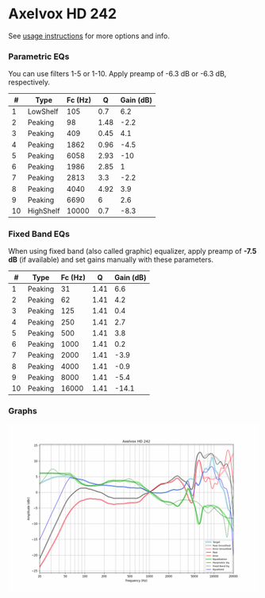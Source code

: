 # Axelvox HD 242
See [usage instructions](https://github.com/jaakkopasanen/AutoEq#usage) for more options and info.

### Parametric EQs
You can use filters 1-5 or 1-10. Apply preamp of -6.3 dB or -6.3 dB, respectively.

|   # | Type      |   Fc (Hz) |    Q |   Gain (dB) |
|-----|-----------|-----------|------|-------------|
|   1 | LowShelf  |       105 | 0.7  |         6.2 |
|   2 | Peaking   |        98 | 1.48 |        -2.2 |
|   3 | Peaking   |       409 | 0.45 |         4.1 |
|   4 | Peaking   |      1862 | 0.96 |        -4.5 |
|   5 | Peaking   |      6058 | 2.93 |       -10   |
|   6 | Peaking   |      1986 | 2.85 |         1   |
|   7 | Peaking   |      2813 | 3.3  |        -2.2 |
|   8 | Peaking   |      4040 | 4.92 |         3.9 |
|   9 | Peaking   |      6690 | 6    |         2.6 |
|  10 | HighShelf |     10000 | 0.7  |        -8.3 |

### Fixed Band EQs
When using fixed band (also called graphic) equalizer, apply preamp of **-7.5 dB** (if available) and set gains manually with these parameters.

|   # | Type    |   Fc (Hz) |    Q |   Gain (dB) |
|-----|---------|-----------|------|-------------|
|   1 | Peaking |        31 | 1.41 |         6.6 |
|   2 | Peaking |        62 | 1.41 |         4.2 |
|   3 | Peaking |       125 | 1.41 |         0.4 |
|   4 | Peaking |       250 | 1.41 |         2.7 |
|   5 | Peaking |       500 | 1.41 |         3.8 |
|   6 | Peaking |      1000 | 1.41 |         0.2 |
|   7 | Peaking |      2000 | 1.41 |        -3.9 |
|   8 | Peaking |      4000 | 1.41 |        -0.9 |
|   9 | Peaking |      8000 | 1.41 |        -5.4 |
|  10 | Peaking |     16000 | 1.41 |       -14.1 |

### Graphs
![](./Axelvox%20HD%20242.png)
